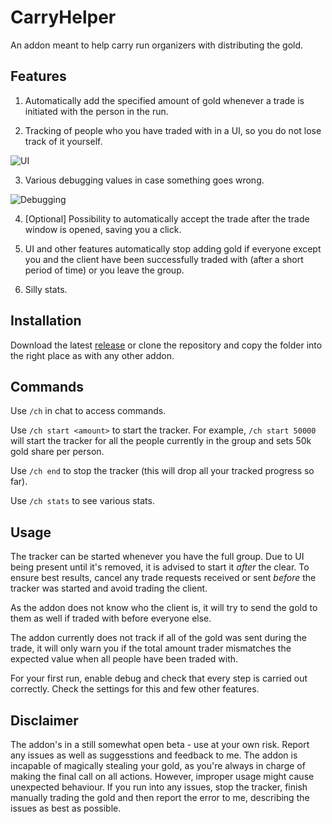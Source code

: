 # CarryHelper
An addon meant to help carry run organizers with distributing the gold.

## Features
1) Automatically add the specified amount of gold whenever a trade is initiated with the person in the run.

3) Tracking of people who you have traded with in a UI, so you do not lose track of it yourself.

![UI](https://imgur.com/zCyMujC.png)

3) Various debugging values in case something goes wrong.

![Debugging](https://imgur.com/ckz20lJ.png)

4) [Optional] Possibility to automatically accept the trade after the trade window is opened, saving you a click.

5) UI and other features automatically stop adding gold if everyone except you and the client have been successfully traded with (after a short period of time) or you leave the group.

6) Silly stats.

## Installation
Download the latest [release](https://github.com/AtSkvysh/CarryHelper/releases) or clone the repository and copy the folder into the right place as with any other addon.

## Commands
Use `/ch` in chat to access commands.

Use `/ch start <amount>` to start the tracker. For example, `/ch start 50000` will start the tracker for all the people currently in the group and sets 50k gold share per person.

Use `/ch end` to stop the tracker (this will drop all your tracked progress so far).

Use `/ch stats` to see various stats.

## Usage
The tracker can be started whenever you have the full group. Due to UI being present until it's removed, it is advised to start it *after* the clear. To ensure best results, cancel any trade requests received or sent *before* the tracker was started and avoid trading the client.

As the addon does not know who the client is, it will try to send the gold to them as well if traded with before everyone else.

The addon currently does not track if all of the gold was sent during the trade, it will only warn you if the total amount trader mismatches the expected value when all people have been traded with.

For your first run, enable debug and check that every step is carried out correctly. Check the settings for this and few other features.

## Disclaimer
The addon's in a still somewhat open beta - use at your own risk. Report any issues as well as suggesstions and feedback to me. The addon is incapable of magically stealing your gold, as you're always in charge of making the final call on all actions. However, improper usage might cause unexpected behaviour. If you run into any issues, stop the tracker, finish manually trading the gold and then report the error to me, describing the issues as best as possible.